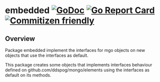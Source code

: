 # embedded [![GoDoc](https://godoc.org/github.com/ddspog/mongo/internal/embedded?status.svg)](https://godoc.org/github.com/ddspog/mongo/internal/embedded) [![Go Report Card](https://goreportcard.com/badge/github.com/ddspog/mongo/internal/embedded)](https://goreportcard.com/report/github.com/ddspog/mongo/internal/embedded) [![Commitizen friendly](https://img.shields.io/badge/commitizen-friendly-brightgreen.svg)](http://commitizen.github.io/cz-cli/)

## Overview

Package embedded implement the interfaces for mgo objects on new objects that use the interfaces as default.

This package creates some objects that implements interfaces behaviour defined on github.com/ddspog/mongo/elements using the interfaces as default on its methods.